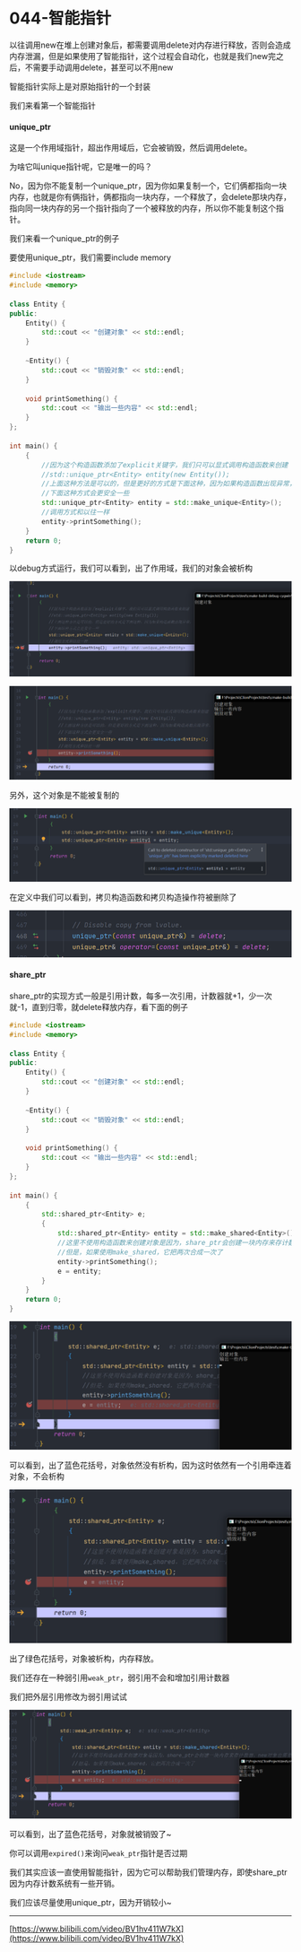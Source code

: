 # 044-智能指针

以往调用new在堆上创建对象后，都需要调用delete对内存进行释放，否则会造成内存泄漏，但是如果使用了智能指针，这个过程会自动化，也就是我们new完之后，不需要手动调用delete，甚至可以不用new

智能指针实际上是对原始指针的一个封装

我们来看第一个智能指针

#### unique_ptr

这是一个作用域指针，超出作用域后，它会被销毁，然后调用delete。

为啥它叫unique指针呢，它是唯一的吗？

No，因为你不能复制一个unique_ptr，因为你如果复制一个，它们俩都指向一块内存，也就是你有俩指针，俩都指向一块内存，一个释放了，会delete那块内存，指向同一块内存的另一个指针指向了一个被释放的内存，所以你不能复制这个指针。

我们来看一个unique_ptr的例子

要使用unique_ptr，我们需要include memory

```c++
#include <iostream>
#include <memory>

class Entity {
public:
    Entity() {
        std::cout << "创建对象" << std::endl;
    }

    ~Entity() {
        std::cout << "销毁对象" << std::endl;
    }

    void printSomething() {
        std::cout << "输出一些内容" << std::endl;
    }
};

int main() {
    {
        //因为这个构造函数添加了explicit关键字，我们只可以显式调用构造函数来创建
        //std::unique_ptr<Entity> entity(new Entity());
        //上面这种方法是可以的，但是更好的方式是下面这种，因为如果构造函数出现异常，
        //下面这种方式会更安全一些
        std::unique_ptr<Entity> entity = std::make_unique<Entity>();
        //调用方式和以往一样
        entity->printSomething();
    }
    return 0;
}
```

以debug方式运行，我们可以看到，出了作用域，我们的对象会被析构

![image-20220403214944384](img/image-20220403214944384.png)

![image-20220403215043666](img/image-20220403215043666.png)

另外，这个对象是不能被复制的

![image-20220403215158505](img/image-20220403215158505.png)

在定义中我们可以看到，拷贝构造函数和拷贝构造操作符被删除了

![image-20220403215532376](img/image-20220403215532376.png)

#### share_ptr

 share_ptr的实现方式一般是引用计数，每多一次引用，计数器就+1，少一次就-1，直到归零，就delete释放内存，看下面的例子

```c++
#include <iostream>
#include <memory>

class Entity {
public:
    Entity() {
        std::cout << "创建对象" << std::endl;
    }

    ~Entity() {
        std::cout << "销毁对象" << std::endl;
    }

    void printSomething() {
        std::cout << "输出一些内容" << std::endl;
    }
};

int main() {
    {
        std::shared_ptr<Entity> e;
        {
            std::shared_ptr<Entity> entity = std::make_shared<Entity>();
            //这里不使用构造函数来创建对象是因为，share_ptr会创建一块内存来存计数器，new对象也需要创建一次内存，就得两次
            //但是，如果使用make_shared，它把两次合成一次了
            entity->printSomething();
            e = entity;
        }
    }
    return 0;
}
```

![image-20220403231145938](img/image-20220403231145938.png)

可以看到，出了蓝色花括号，对象依然没有析构，因为这时依然有一个引用牵连着对象，不会析构

![image-20220403231312860](img/image-20220403231312860.png)

出了绿色花括号，对象被析构，内存释放。

我们还存在一种弱引用`weak_ptr`，弱引用不会和增加引用计数器

我们把外层引用修改为弱引用试试

![image-20220403231507580](img/image-20220403231507580.png)

可以看到，出了蓝色花括号，对象就被销毁了~

你可以调用`expired()`来询问`weak_ptr`指针是否过期

我们其实应该一直使用智能指针，因为它可以帮助我们管理内存，即使share_ptr因为内存计数系统有一些开销。

我们应该尽量使用unique_ptr，因为开销较小~

****

[https://www.bilibili.com/video/BV1hv411W7kX](https://www.bilibili.com/video/BV1hv411W7kX)
